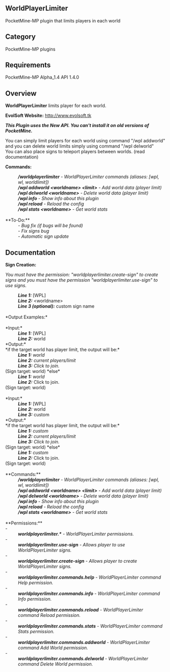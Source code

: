 ## WorldPlayerLimiter

PocketMine-MP plugin that limits players in each world

## Category

PocketMine-MP plugins

## Requirements

PocketMine-MP Alpha_1.4 API 1.4.0

## Overview

**WorldPlayerLimiter** limits player for each world.

**EvolSoft Website:** http://www.evolsoft.tk

***This Plugin uses the New API. You can't install it on old versions of PocketMine.***

You can simply limit players for each world using command "/wpl addworld" and you can delete world limits simply using command "/wpl delworld"<br>
You can also place signs to teleport players between worlds. (read documentation)

**Commands:**

<dd><i><b>/worldplayerlimiter</b> - WorldPlayerLimiter commands (aliases: [wpl, wl, worldlimit])</i></dd>
<dd><i><b>/wpl addworld &lt;worldname&gt; &lt;limit&gt;</b> - Add world data (player limit)</i></dd>
<dd><i><b>/wpl delworld &lt;worldname&gt;</b> - Delete world data (player limit)</i></dd>
<dd><i><b>/wpl info</b> - Show info about this plugin</i></dd>
<dd><i><b>/wpl reload</b> - Reload the config</i></dd>
<dd><i><b>/wpl stats &lt;worldname&gt;</b> - Get world stats</i></dd>
<br>
**To-Do:**

<dd><i>- Bug fix (if bugs will be found)</i></dd>
<dd><i>- Fix signs bug</i></dd>
<dd><i>- Automatic sign update</i></dd>

## Documentation

**Sign Creation:**

*You must have the permission: "worldplayerlimiter.create-sign" to create signs and you must have the permission "worldplayerlimiter.use-sign" to use signs.*

<dd><i><b>Line 1:</b></i> [WPL]</dd>
<dd><i><b>Line 2:</b></i> &lt;worldname&gt;</dd>
<dd><i><b>Line 3 (optional):</b></i> custom sign name</dd>
<br>
*Output Examples:*
<br><br>
*Input:*
<dd><i><b>Line 1:</b></i> [WPL]</dd>
<dd><i><b>Line 2:</b></i> world</dd>
*Output:*<br>
*if the target world has player limit, the output will be:*
<dd><i><b>Line 1:</b> world</i></dd>
<dd><i><b>Line 2:</b> current players/limit</i></dd>
<dd><i><b>Line 3:</b> Click to join.</i></dd>
(Sign target: world)
*else*
<dd><i><b>Line 1:</b> world</i></dd>
<dd><i><b>Line 2:</b></i> Click to join.</i></dd>
(Sign target: world)
<br><br>
*Input:*
<dd><i><b>Line 1:</b></i> [WPL]</dd>
<dd><i><b>Line 2:</b></i> world</dd>
<dd><i><b>Line 3:</b></i> custom</dd>
*Output:*<br>
*if the target world has player limit, the output will be:*
<dd><i><b>Line 1:</b> custom</i></dd>
<dd><i><b>Line 2:</b> current players/limit</i></dd>
<dd><i><b>Line 3:</b> Click to join.</i></dd>
(Sign target: world)
*else*
<dd><i><b>Line 1:</b> custom</i></dd>
<dd><i><b>Line 2:</b></i> Click to join.</i></dd>
(Sign target: world)
<br><br>
**Commands:**

<dd><i><b>/worldplayerlimiter</b> - WorldPlayerLimiter commands (aliases: [wpl, wl, worldlimit])</i></dd>
<dd><i><b>/wpl addworld &lt;worldname&gt; &lt;limit&gt;</b> - Add world data (player limit)</i></dd>
<dd><i><b>/wpl delworld &lt;worldname&gt;</b> - Delete world data (player limit)</i></dd>
<dd><i><b>/wpl info</b> - Show info about this plugin</i></dd>
<dd><i><b>/wpl reload</b> - Reload the config</i></dd>
<dd><i><b>/wpl stats &lt;worldname&gt;</b> - Get world stats</i></dd>
<br>
**Permissions:**
<br>
- <dd><i><b>worldplayerlimiter.*</b> - WorldPlayerLimiter permissions.</i></dd>
- <dd><i><b>worldplayerlimiter.use-sign</b> - Allows player to use WorldPlayerLimiter signs.</i></dd>
- <dd><i><b>worldplayerlimiter.create-sign</b> - Allows player to create WorldPlayerLimiter signs.</i></dd>
- <dd><i><b>worldplayerlimiter.commands.help</b> - WorldPlayerLimiter command Help permission.</i></dd>
- <dd><i><b>worldplayerlimiter.commands.info</b> - WorldPlayerLimiter command Info permission.</i></dd>
- <dd><i><b>worldplayerlimiter.commands.reload</b> - WorldPlayerLimiter command Reload permission.</i></dd>
- <dd><i><b>worldplayerlimiter.commands.stats</b> - WorldPlayerLimiter command Stats permission.</i></dd>
- <dd><i><b>worldplayerlimiter.commands.addworld</b> - WorldPlayerLimiter command Add World permission.</i></dd>
- <dd><i><b>worldplayerlimiter.commands.delworld</b> - WorldPlayerLimiter command Delete World permission.</i></dd>
